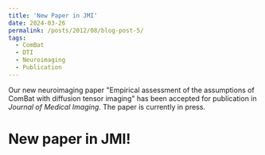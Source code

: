 ```yaml
---
title: 'New Paper in JMI'
date: 2024-03-26
permalink: /posts/2012/08/blog-post-5/
tags:
  - ComBat
  - DTI
  - Neuroimaging
  - Publication
---
```


Our new neuroimaging paper "Empirical assessment of the assumptions of ComBat with diffusion tensor imaging" has been accepted for 
publication in *Journal of Medical Imaging*. The paper is currently in press.


New paper in JMI!
=====
